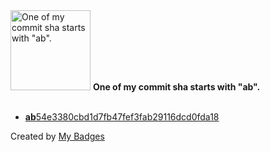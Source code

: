 <img src="https://my-badges.github.io/my-badges/ab-commit.png" alt="One of my commit sha starts with &quot;ab&quot;." title="One of my commit sha starts with &quot;ab&quot;." width="128">
<strong>One of my commit sha starts with &quot;ab&quot;.</strong>
<br><br>

- <a href="https://github.com/dai/Follow/commit/ab54e3380cbd1d7fb47fef3fab29116dcd0fda18"><strong>ab</strong>54e3380cbd1d7fb47fef3fab29116dcd0fda18</a>


Created by <a href="https://github.com/my-badges/my-badges">My Badges</a>